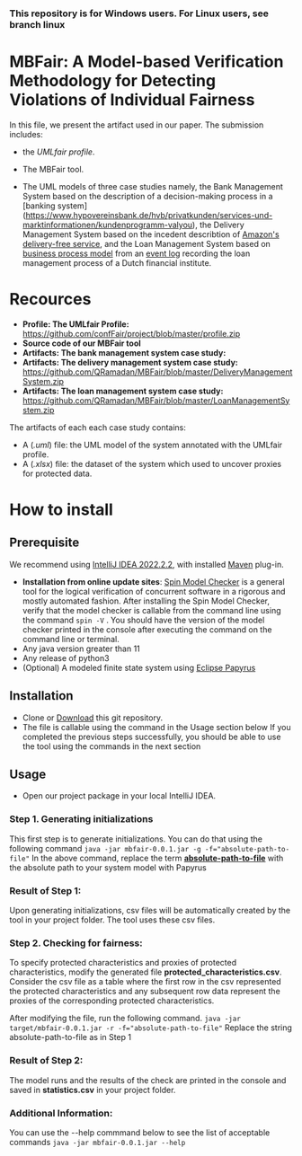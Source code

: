 ### This repository is for Windows users. For Linux users, see branch linux
# MBFair: A Model-based Verification Methodology for Detecting Violations of Individual Fairness

In this file, we present the artifact used in our paper. The submission includes:
* the *UMLfair profile*.

* The MBFair tool.

* The UML models of three case studies namely, the Bank Management System based on the description of a decision-making process in a [banking system] (https://www.hypovereinsbank.de/hvb/privatkunden/services-und-marktinformationen/kundenprogramm-valyou), the Delivery Management System based on the incedent describtion of [Amazon's delivery-free service](https://www.bloomberg.com/graphics/2016-amazon-same-day/), and the Loan Management System based on [business process model](https://link.springer.com/chapter/10.1007/978-3-319-92901-9_19) from an [event log](https://www.win.tue.nl/bpi/doku.php?id=2012:challenge) recording the loan management process of a Dutch financial institute. 

# Recources

* **Profile: The UMLfair Profile:** https://github.com/confFair/project/blob/master/profile.zip
* **Source code of our MBFair tool**
* **Artifacts: The bank management system case study:** 
* **Artifacts: The delivery management system case study:** https://github.com/QRamadan/MBFair/blob/master/DeliveryManagementSystem.zip
* **Artifacts: The loan management system case study:** https://github.com/QRamadan/MBFair/blob/master/LoanManagementSystem.zip

The artifacts of each each case study contains: 
* A (*.uml*) file: the UML model of the system annotated with the UMLfair profile.
* A (*.xlsx*) file: the dataset of the system which used to uncover proxies for protected data. 

# How to install

## Prerequisite 
We recommend using [IntelliJ IDEA 2022.2.2](https://www.jetbrains.com/idea/download/#section=windows), with
installed [Maven](https://www.jetbrains.com/help/idea/convert-a-regular-project-into-a-maven-project.html#develop_with_maven) plug-in.

* **Installation from online update sites**: [Spin Model Checker](https://spinroot.com/spin/whatispin.html) is a general tool for the logical verification of concurrent software in a rigorous and mostly automated fashion. After installing the Spin Model Checker, verify that the model checker is callable from the command line using the command ``` spin -V ``` . You should have the version of the model checker printed in the console after executing the command on the command line or terminal.
* Any java version greater than 11
* Any release of python3
* (Optional) A modeled finite state system using [Eclipse Papyrus](https://www.eclipse.org/papyrus/)

## Installation
* Clone or [Download](https://github.com/QRamadan/MBFair/archive/refs/heads/master.zip) this git repository.
* The file is callable using the command in the Usage section below
If you completed the previous steps successfully, you should be able to use the tool using the commands in the next section

## Usage

* Open our project package in your local IntelliJ IDEA.
### Step 1. Generating initializations
This first step is to generate initializations. You can do that using the following command
``` java -jar mbfair-0.0.1.jar -g -f="absolute-path-to-file" ```
In the above command, replace the term <strong><ins>absolute-path-to-file</ins></strong> with the absolute path to your system model with Papyrus

### Result of Step 1: 
Upon generating initializations, csv files will be automatically created by the tool in your project folder. The tool uses these csv files.

### Step 2. Checking for fairness:
To specify protected characteristics and proxies of protected characteristics, modify the generated file <strong>protected_characteristics.csv</strong>. Consider the csv file as a table where the first row in the csv represented the protected characteristics and any subsequent row data represent the proxies of the corresponding protected characteristics.

After modifying the file, run the following command.
``` java -jar target/mbfair-0.0.1.jar -r -f="absolute-path-to-file" ```
Replace the string absolute-path-to-file as in Step 1

### Result of Step 2:
The model runs and the results of the check are printed in the console and saved in <strong>statistics.csv</strong> in your project folder.

### Additional Information:
You can use the --help commmand below to see the list of acceptable commands
``` java -jar mbfair-0.0.1.jar --help ```
